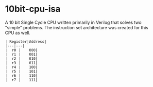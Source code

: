 # 10bit-cpu-isa
A 10 bit Single Cycle CPU written primarily in Verilog that solves two "simple" problems. The instruction set architecture was created for this CPU as well.

```
| Register|Address|
|---|---|
|  r0 |    000|
|  r1 |    001|
|  r2 |    010|
|  r3 |    011|
|  r4 |    100|
|  r5 |    101|
|  r6 |    110|
|  r7 |    111|
```




